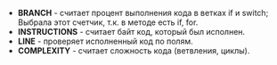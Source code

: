 - **BRANCH** - считает процент выполнения кода в ветках if и switch; 
Выбрала этот счетчик, т.к. в методе есть if, for.
- **INSTRUCTIONS** - считает байт код, который был исполнен.
- **LINE** - проверяет исполненный код по полям. 
- **COMPLEXITY** - считает сложность кода (ветвления, циклы).
